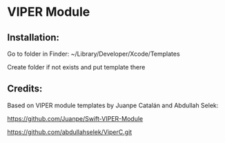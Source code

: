 # VIPER Module

## Installation:

Go to folder in Finder: ~/Library/Developer/Xcode/Templates

Create folder if not exists and put template there

## Credits:

Based on VIPER module templates by Juanpe Catalán and Abdullah Selek:

https://github.com/Juanpe/Swift-VIPER-Module

https://github.com/abdullahselek/ViperC.git
